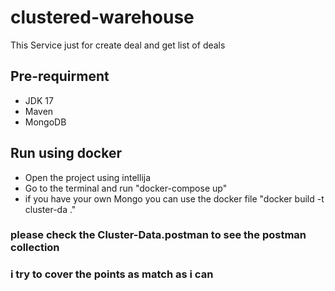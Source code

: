# clustered-warehouse #

This Service just for create deal and get list of deals 

## Pre-requirment ##

- JDK 17 
- Maven 
- MongoDB

## Run using docker ##

- Open the project using intellija 
- Go to the terminal and run "docker-compose up"
- if you have your own Mongo you can use the docker file "docker build -t cluster-da ."

### please check the Cluster-Data.postman to see the postman collection ###
### i try to cover the points as match as i can ###

